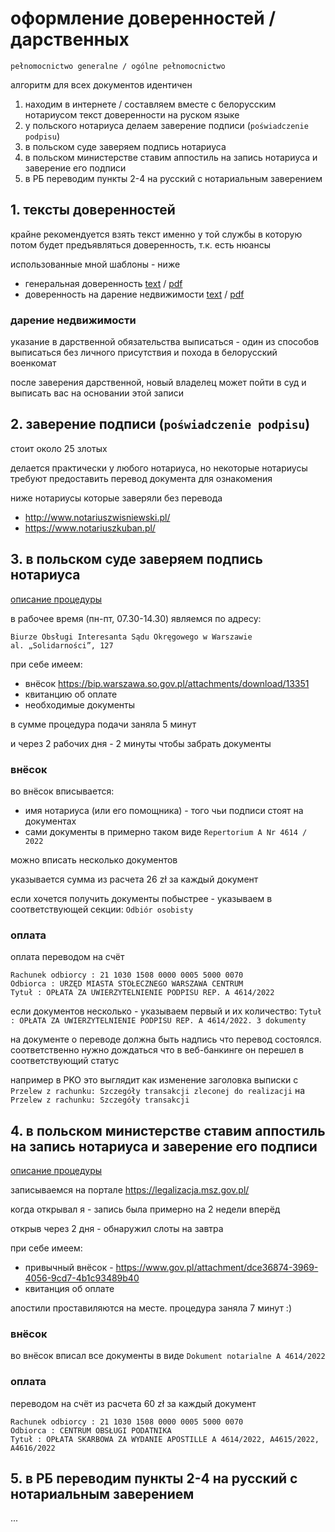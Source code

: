 # оформление доверенностей / дарственных

`pełnomocnictwo generalne / ogólne pełnomocnictwo`

алгоритм для всех документов идентичен

1. находим в интернете / составляем вместе с белорусским нотариусом текст доверенности на руском языке
2. у польского нотариуса делаем заверение подписи (`poświadczenie podpisu`)
3. в польском суде заверяем подпись нотариуса
4. в польском министерстве ставим аппостиль на запись нотариуса и заверение его подписи
5. в РБ переводим пункты 2-4 на русский с нотариальным заверением

## 1. тексты доверенностей

крайне рекомендуется взять текст именно у той службы в которую потом будет предъявляться доверенность, т.к. есть нюансы

иcпользованные мной шаблоны - ниже

- генеральная доверенность [text](power-of-attorney.md) / [pdf](power-of-attorney.pdf)
- доверенность на дарение недвижимости [text](gift-deed-power-of-attorney.md) / [pdf](gift-deed-power-of-attorney.pdf)

### дарение недвижимости

указание в дарственной обязательства выписаться - один из способов выписаться без личного присутствия и похода в белорусский военкомат

после заверения дарственной, новый владелец может пойти в суд и выписать вас на основании этой записи

## 2. заверение подписи (`poświadczenie podpisu`)

стоит около 25 злотых

делается практически у любого нотариуса, но некоторые нотариусы требуют предоставить перевод документа для ознакомения

ниже нотариусы которые заверяли без перевода 

- http://www.notariuszwisniewski.pl/
- https://www.notariuszkuban.pl/

## 3. в польском суде заверяем подпись нотариуса

[описание процедуры](https://bip.warszawa.so.gov.pl/artykul/222/69/uwierzytelnienie-dokumentow-przeznaczonych-do-uzytku-za-granica)

в рабочее время (пн-пт, 07.30-14.30) являемся по адресу:

```
Biurze Obsługi Interesanta Sądu Okręgowego w Warszawie
al. „Solidarności”, 127
```

при себе имеем:
- внёсок https://bip.warszawa.so.gov.pl/attachments/download/13351
- квитанцию об оплате
- необходимые документы

в сумме процедура подачи заняла 5 минут

и через 2 рабочих дня - 2 минуты чтобы забрать документы

### внёсок

во внёсок вписывается:
- имя нотариуса (или его помощника) - того чьи подписи стоят на документах
- сами документы в примерно таком виде `Repertorium A Nr 4614 / 2022`

можно вписать несколько документов

указывается сумма из расчета 26 zł за каждый документ

если хочется получить документы побыстрее - указываем в соответствующей секции: `Odbiór osobisty`

### оплата

оплата переводом на счёт

```
Rachunek odbiorcy : 21 1030 1508 0000 0005 5000 0070
Odbiorca : URZĘD MIASTA STOŁECZNEGO WARSZAWA CENTRUM
Tytuł : OPŁATA ZA UWIERZYTELNIENIE PODPISU REP. A 4614/2022
```

если документов несколько - указываем первый и их количество: `Tytuł : OPŁATA ZA UWIERZYTELNIENIE PODPISU REP. A 4614/2022. 3 dokumenty`

на документе о переводе должна быть надпись что перевод состоялся. соответственно нужно дождаться что в веб-банкинге он перешел в соответствующий статус

например в PKO это выглядит как изменение заголовка выписки с `Przelew z rachunku: Szczegóły transakcji zleconej do realizacji` на `Przelew z rachunku: Szczegóły transakcji`

## 4. в польском министерстве ставим аппостиль на запись нотариуса и заверение его подписи

[описание процедуры](https://www.gov.pl/web/dyplomacja/apostille#korespondencyjnie)

записываемся на портале https://legalizacja.msz.gov.pl/

когда открывал я - запись была примерно на 2 недели вперёд

открыв через 2 дня - обнаружил слоты на завтра

при себе имеем:
- привычный внёсок - https://www.gov.pl/attachment/dce36874-3969-4056-9cd7-4b1c93489b40
- квитанция об оплате

апостили проставиляются на месте. процедура заняла 7 минут :)

### внёсок 

во внёсок вписал все документы в виде `Dokument notarialne A 4614/2022`

### оплата

переводом на счёт из расчета 60 zł за каждый документ

```
Rachunek odbiorcy : 21 1030 1508 0000 0005 5000 0070
Odbiorca : CENTRUM OBSŁUGI PODATNIKA
Tytuł : OPŁATA SKARBOWA ZA WYDANIE APOSTILLE A 4614/2022, A4615/2022, A4616/2022
```

## 5. в РБ переводим пункты 2-4 на русский с нотариальным заверением

...
